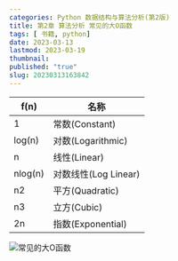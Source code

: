 ```yaml
---
categories: Python 数据结构与算法分析(第2版)
title: 第2章 算法分析 常见的大O函数
tags: [ 书籍, python]
date: 2023-03-13
lastmod: 2023-03-19
thumbnail:  
published: "true"
slug: 20230313163842
---
```




| f(n) | 名称 |
| --- | --- |
| 1 | 常数(Constant) |
| log(n) | 对数(Logarithmic) |
| n | 线性(Linear) |
| nlog(n) | 对数线性(Log Linear) |
| n2 | 平方(Quadratic) |
| n3 | 立方(Cubic) |
| 2n | 指数(Exponential) |

![常见的大O函数](https://thumbsnap.com/i/x4ayxXEE.png)